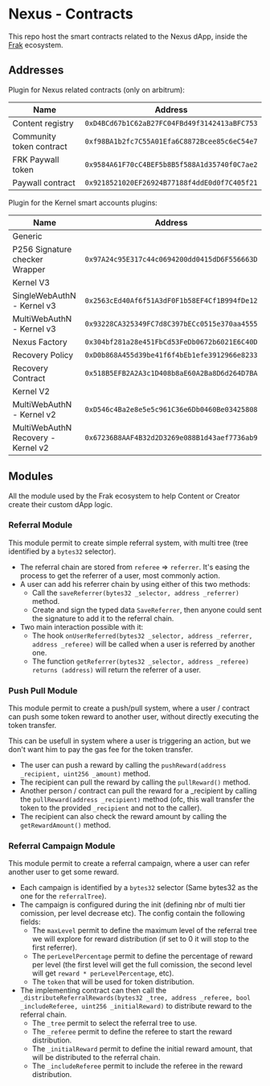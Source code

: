 # Nexus - Contracts

This repo host the smart contracts related to the Nexus dApp, inside the [Frak](https://frak.id/) ecosystem.

## Addresses

Plugin for Nexus related contracts (only on arbitrum):

| Name                                  | Address                                       |
|--                                     |--                                             |
| Content registry                      | `0xD4BCd67b1C62aB27FC04FBd49f3142413aBFC753`  |
| Community token contract              | `0xf98BA1b2fc7C55A01Efa6C8872Bcee85c6eC54e7`  |
| FRK Paywall token                     | `0x9584A61F70cC4BEF5b8B5f588A1d35740f0C7ae2`  |
| Paywall contract                      | `0x9218521020EF26924B77188f4ddE0d0f7C405f21`  |

Plugin for the Kernel smart accounts plugins:

| Name                                  | Address                                       |
|--                                     |--                                             |
| Generic                                                                               |
| P256 Signature checker Wrapper        | `0x97A24c95E317c44c0694200dd0415dD6F556663D`  |
| Kernel V3                                                                             |
| SingleWebAuthN - Kernel v3            | `0x2563cEd40Af6f51A3dF0F1b58EF4Cf1B994fDe12`  |
| MultiWebAuthN - Kernel v3             | `0x93228CA325349FC7d8C397bECc0515e370aa4555`  |
| Nexus Factory                         | `0x304bf281a28e451FbCd53FeDb0672b6021E6C40D`  |
| Recovery Policy                       | `0xD0b868A455d39be41f6f4bEb1efe3912966e8233`  |
| Recovery Contract                     | `0x518B5EFB2A2A3c1D408b8aE60A2Ba8D6d264D7BA`  |
| Kernel V2                                                                             |
| MultiWebAuthN - Kernel v2             | `0xD546c4Ba2e8e5e5c961C36e6Db0460Be03425808`  |
| MultiWebAuthN Recovery - Kernel v2    | `0x67236B8AAF4B32d2D3269e088B1d43aef7736ab9`  |

## Modules

All the module used by the Frak ecosystem to help Content or Creator create their custom dApp logic.

### Referral Module

This module permit to create simple referral system, with multi tree (tree identified by a `bytes32` selector).

- The referral chain are stored from `referee` => `referrer`. It's easing the process to get the referrer of a user, most commonly action.
- A user can add his referrer chain by using either of this two methods:
    - Call the `saveReferrer(bytes32 _selector, address _referrer)` method.
    - Create and sign the typed data `SaveReferrer`, then anyone could sent the signature to add it to the referral chain.
- Two main interaction possible with it:
    - The hook `onUserReferred(bytes32 _selector, address _referrer, address _referee)` will be called when a user is referred by another one.
    - The function `getReferrer(bytes32 _selector, address _referee) returns (address)` will return the referrer of a user. 

### Push Pull Module

This module permit to create a push/pull system, where a user / contract can push some token reward to another user, without directly executing the token transfer.

This can be usefull in system where a user is triggering an action, but we don't want him to pay the gas fee for the token transfer.

- The user can push a reward by calling the `pushReward(address _recipient, uint256 _amount)` method.
- The recipient can pull the reward by calling the `pullReward()` method.
- Another person / contract can pull the reward for a _recipient by calling the `pullReward(address _recipient)` method (ofc, this wall transfer the token to the provided `_recipient` and not to the caller).
- The recipient can also check the reward amount by calling the `getRewardAmount()` method.

### Referral Campaign Module

This module permit to create a referral campaign, where a user can refer another user to get some reward.

- Each campaign is identified by a `bytes32` selector (Same bytes32 as the one for the `referralTree`).
- The campaign is configured during the init (defining nbr of multi tier comission, per level decrease etc). The config contain the following fields:
    - The `maxLevel` permit to define the maximum level of the referral tree we will explore for reward distribution (if set to 0 it will stop to the first referrer).
    - The `perLevelPercentage` permit to define the percentage of reward per level (the first level will get the full comission, the second level will get `reward * perLevelPercentage`, etc).
    - The `token` that will be used for token distribution.
- The implementing contract can then call the `_distributeReferralRewards(bytes32 _tree, address _referee, bool _includeReferee, uint256 _initialReward)` to distribute reward to the referral chain.
    - The `_tree` permit to select the referral tree to use.
    - The `_referee` permit to define the referee to start the reward distribution.
    - The `_initialReward` permit to define the initial reward amount, that will be distributed to the referral chain.
    - The `_includeReferee` permit to include the referee in the reward distribution.